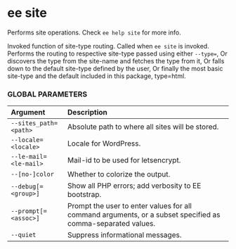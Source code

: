# ee site

Performs site operations. Check `ee help site` for more info.

Invoked function of site-type routing. Called when `ee site` is invoked. Performs the routing to respective site-type passed using either `--type=`, Or discovers the type from the site-name and fetches the type from it, Or falls down to the default site-type defined by the user, Or finally the most basic site-type and the default included in this package, type=html.

### GLOBAL PARAMETERS

| **Argument**    | **Description**              |
|:----------------|:-----------------------------|
| `--sites_path=<path>` | Absolute path to where all sites will be stored. |
| `--locale=<locale>` | Locale for WordPress. |
| `--le-mail=<le-mail>` | Mail-id to be used for letsencrypt. |
| `--[no-]color` | Whether to colorize the output. |
| `--debug[=<group>]` | Show all PHP errors; add verbosity to EE bootstrap. |
| `--prompt[=<assoc>]` | Prompt the user to enter values for all command arguments, or a subset specified as comma-separated values. |
| `--quiet` | Suppress informational messages. |
